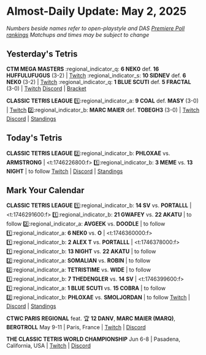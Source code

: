 # Almost-Daily Update: May 2, 2025
*Numbers beside names refer to open-playstyle and DAS [Premiere Poll rankings](https://premierepoll.wordpress.com/)*
*Matchups and times may be subject to change*

## Yesterday's Tetris
**CTM MEGA MASTERS**
:regional_indicator_q:  **6 NEK0** def. **16 HUFFULUFUGUS** (3-2)  |  [Twitch](https://www.twitch.tv/videos/2446695464?t=00h19m53s)
:regional_indicator_s:  **10 SIDNEV** def. **6 NEK0** (3-2)  |  [Twitch](https://www.twitch.tv/videos/2446695464?t=01h26m28s)
:regional_indicator_q:  **1 BLUE SCUTI** def. **5 FRACTAL** (3-0)  |  [Twitch](https://www.twitch.tv/videos/2446924518?t=00h21m56s)
[Discord](https://go.ctm.gg/discord)  |  [Bracket](https://go.ctm.gg/event/ctm-april-2025/masters-event/)

**CLASSIC TETRIS LEAGUE**
:one::regional_indicator_a:  **9 COAL** def. **MASY** (3-0)  |  [Twitch](https://www.twitch.tv/videos/2446848304?t=00h07m29s)
:two::regional_indicator_b:  **MARC MAIER** def. **TOBEGH3** (3-0)  |  [Twitch](https://www.twitch.tv/videos/2446848304?t=00h47m11s)
[Discord](https://tinyurl.com/classictetrisleague)  |  [Standings](https://ctlscoreboard.herokuapp.com)

## Today's Tetris
**CLASSIC TETRIS LEAGUE**
:two::regional_indicator_b:  **PHLOXAE** vs. **ARMSTRONG**  |  <t:1746226800:f>
:one::regional_indicator_b:  **3 MEME** vs. **13 NIGHT**  |  to follow
[Twitch](https://twitch.tv/classictetrisleague)  |  [Discord](https://tinyurl.com/classictetrisleague)  |  [Standings](https://ctlscoreboard.herokuapp.com)

## Mark Your Calendar
**CLASSIC TETRIS LEAGUE**
:one::regional_indicator_b:  **14 SV** vs. **PORTALLL**  |  <t:1746291600:f>
:one::regional_indicator_b:  **21 GWAFEY** vs. **22 AKATU**  |  to follow
:two::regional_indicator_a:  **AVGEEK** vs. **DOODLE**  |  to follow
:one::regional_indicator_a:  **6 NEK0** vs. **O**  |  <t:1746360000:f>
:one::regional_indicator_b:  **2 ALEX T** vs. **PORTALLL**  |  <t:1746378000:f>
:one::regional_indicator_b:  **13 NIGHT** vs. **22 AKATU**  |  to follow
:two::regional_indicator_a:  **SOMALIAN** vs. **ROBIN**  |  to follow
:two::regional_indicator_a:  **TETRISTIME** vs. **WIDE**  |  to follow
:one::regional_indicator_b:  **7 THEDENGLER** vs. **14 SV**  |  <t:1746399600:f>
:one::regional_indicator_a:  **1 BLUE SCUTI** vs. **15 COBRA**  |  to follow
:two::regional_indicator_b:  **PHLOXAE** vs. **SMOLJORDAN**  |  to follow
[Twitch](https://twitch.tv/classictetrisleague)  |  [Discord](https://tinyurl.com/classictetrisleague)  |  [Standings](https://ctlscoreboard.herokuapp.com)

**CTWC PARIS REGIONAL**
feat. :trophy: **12 DANV**, **MARC MAIER (MARQ)**, **BERGTROLL**
May 9-11  |  Paris, France  |  [Twitch](https://www.twitch.tv/classictetris)  |  [Discord](https://tinyurl.com/ctwcdiscord)

**THE CLASSIC TETRIS WORLD CHAMPIONSHIP**
Jun 6-8  |  Pasadena, California, USA  |  [Twitch](https://www.twitch.tv/classictetris)  |  [Discord](https://tinyurl.com/ctwcdiscord)